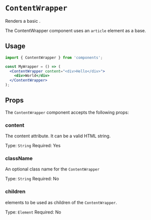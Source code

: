 # `ContentWrapper`

Renders a basic .

The ContentWrapper component uses an `article` element as a base.

## Usage

```jsx
import { ContentWrapper } from 'components';

const MyWrapper = () => (
  <ContentWrapper content="<div>Hello</div>">
    <div>World</div>
  </ContentWrapper>
);
```

## Props

The `ContentWrapper` component accepts the following props:

### content

The content attribute. It can be a valid HTML string.

Type: `String`
Required: Yes

### className

An optional class name for the `ContentWrapper`

Type: `String`
Required: No

### children

elements to be used as children of the `ContentWrapper`.

Type: `Element`
Required: No
